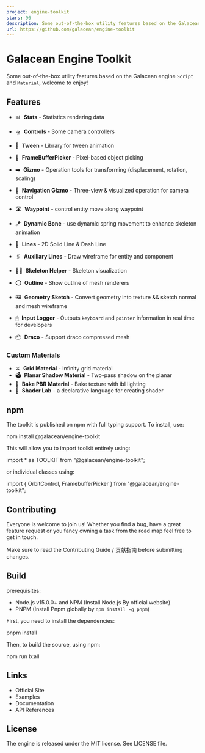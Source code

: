 ```yaml
---
project: engine-toolkit
stars: 96
description: Some out-of-the-box utility features based on the Galacean engine.
url: https://github.com/galacean/engine-toolkit
---
```


Galacean Engine Toolkit
=======================

Some out-of-the-box utility features based on the Galacean engine `Script` and `Material`, welcome to enjoy!

Features
--------

-   📊  **Stats** - Statistics rendering data
    
-   🛸  **Controls** - Some camera controllers
    
-   🎥  **Tween** - Library for tween animation
    
-   🫧  **FrameBufferPicker** - Pixel-based object picking
    
-   ➡️  **Gizmo** - Operation tools for transforming (displacement, rotation, scaling)
    
-   🧭  **Navigation Gizmo** - Three-view & visualized operation for camera control
    
-   🛣  **Waypoint** - control entity move along waypoint
    
-   🪁  **Dynamic Bone** - use dynamic spring movement to enhance skeleton animation
    
-   📐  **Lines** - 2D Solid Line & Dash Line
    
-   🖇  **Auxiliary Lines** - Draw wireframe for entity and component
    
-   🧍🏼  **Skeleton Helper** - Skeleton visualization
    
-   ⭕️  **Outline** - Show outline of mesh renderers
    
-   🖼  **Geometry Sketch** - Convert geometry into texture && sketch normal and mesh wireframe
    
-   🖱  **Input Logger** - Outputs `keyboard` and `pointer` information in real time for developers
    
-   📦  **Draco** - Support draco compressed mesh
    

### Custom Materials

-   ⚔️  **Grid Material** - Infinity grid material
-   🗳  **Planar Shadow Material** - Two-pass shadow on the planar
-   🍞  **Bake PBR Material** - Bake texture with ibl lighting
-   🍞  **Shader Lab** - a declarative language for creating shader

npm
---

The toolkit is published on npm with full typing support. To install, use:

npm install @galacean/engine-toolkit

This will allow you to import toolkit entirely using:

import \* as TOOLKIT from "@galacean/engine-toolkit";

or individual classes using:

import { OrbitControl, FramebufferPicker } from "@galacean/engine-toolkit";

Contributing
------------

Everyone is welcome to join us! Whether you find a bug, have a great feature request or you fancy owning a task from the road map feel free to get in touch.

Make sure to read the Contributing Guide / 贡献指南 before submitting changes.

Build
-----

prerequisites:

-   Node.js v15.0.0+ and NPM (Install Node.js By official website)
-   PNPM (Install Pnpm globally by `npm install -g pnpm`)

First, you need to install the dependencies:

pnpm install

Then, to build the source, using npm:

npm run b:all

Links
-----

-   Official Site
-   Examples
-   Documentation
-   API References

License
-------

The engine is released under the MIT license. See LICENSE file.
